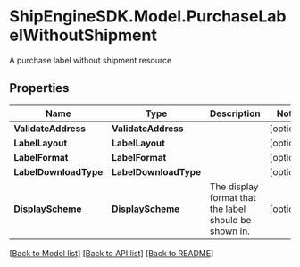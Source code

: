 # ShipEngineSDK.Model.PurchaseLabelWithoutShipment
A purchase label without shipment resource

## Properties

Name | Type | Description | Notes
------------ | ------------- | ------------- | -------------
**ValidateAddress** | **ValidateAddress** |  | [optional] 
**LabelLayout** | **LabelLayout** |  | [optional] 
**LabelFormat** | **LabelFormat** |  | [optional] 
**LabelDownloadType** | **LabelDownloadType** |  | [optional] 
**DisplayScheme** | **DisplayScheme** | The display format that the label should be shown in. | [optional] 

[[Back to Model list]](../README.md#documentation-for-models) [[Back to API list]](../README.md#documentation-for-api-endpoints) [[Back to README]](../README.md)

